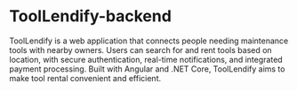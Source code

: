 # ToolLendify-backend
ToolLendify is a web application that connects people needing maintenance tools with nearby owners. Users can search for and rent tools based on location, with secure authentication, real-time notifications, and integrated payment processing. Built with Angular and .NET Core, ToolLendify aims to make tool rental convenient and efficient.
